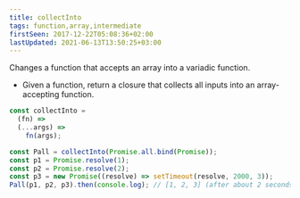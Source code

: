 ```yaml
---
title: collectInto
tags: function,array,intermediate
firstSeen: 2017-12-22T05:08:36+02:00
lastUpdated: 2021-06-13T13:50:25+03:00
---
```


Changes a function that accepts an array into a variadic function.

- Given a function, return a closure that collects all inputs into an array-accepting function.

```js
const collectInto =
  (fn) =>
  (...args) =>
    fn(args);
```

```js
const Pall = collectInto(Promise.all.bind(Promise));
const p1 = Promise.resolve(1);
const p2 = Promise.resolve(2);
const p3 = new Promise((resolve) => setTimeout(resolve, 2000, 3));
Pall(p1, p2, p3).then(console.log); // [1, 2, 3] (after about 2 seconds)
```
